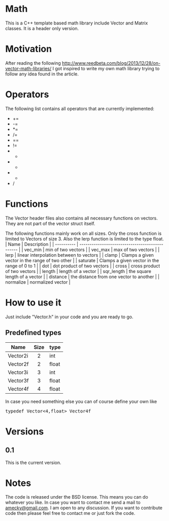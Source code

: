 # Math

This is a C++ template based math library include Vector and Matrix classes.
It is a header only version.

# Motivation

After reading the following http://www.reedbeta.com/blog/2013/12/28/on-vector-math-libraries/ I got
inspired to write my own math library trying to follow any idea found in the article.

# Operators

The following list contains all operators that are currently implemented:

- +=
- -=
- *=
- /=
- ==
- !=
- +
- -
- *
- /

# Functions

The Vector header files also contains all necessary functions on vectors. They
are not part of the vector struct itself.

The following functions mainly work on all sizes. Only the cross function is limited
to Vectors of size 3. Also the lerp function is limited to the type float. 
| Name       | Description                                     |
| ---------- | ----------------------------------------------- |
| vec_min    | min of two vectors                              |
| vec_max    | max of two vectors                              |
| lerp       | linear interpolation between to vectors         |
| clamp      | Clamps a given vector in the range of two other |
| saturate   | Clamps a given vector in the range of 0 to 1    |
| dot        | dot product of two vectors                      |
| cross      | cross product of two vectors                    |
| length     | length of a vector                              |
| sqr_length | the square length of a vector                   |
| distance   | the distance from one vector to another         |
| normalize  | normalized vector                               |

# How to use it

Just include "Vector.h" in your code and you are ready to go.

## Predefined types

| Name    | Size | type  |
| ------- |:----:| ----- |
|Vector2i |   2  | int   |
|Vector2f |   2  | float |
|Vector3i |   3  | int   |
|Vector3f |   3  | float |
|Vector4f |   4  | float |

In case you need something else you can of course define your own like
<pre>
typedef Vector<4,float> Vector4f
</pre>

# Versions

## 0.1

This is the current version.

# Notes

The code is released under the BSD license. This means you can do whatever you like.
In case you want to contact me send a mail to amecky@gmail.com. I am open to any
discussion. If you want to contribute code then please feel free to contact me
or just fork the code.

